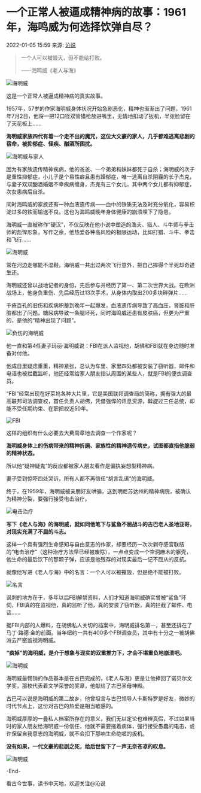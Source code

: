# 一个正常人被逼成精神病的故事：1961年，海鸣威为何选择饮弹自尽？

2022-01-05 15:59 来源: [沁说](https://www.sohu.com/a/514504418_120783408?spm=smpc.content-abroad.content.1.1732253394931hiqfUtK)

> 一个人可以被毁灭，但不能给打败。
> 
> ——海鸣威《老人与海》

![海明威](https://p2.itc.cn/images01/20220105/d7f56b29892048b2ac36fa82edf307af.jpeg)

这是一个正常人被逼成精神病的真实故事。

1957年，57岁的作家海明威身体状况开始急剧恶化，精神也渐渐出了问题，1961年7月2日，他将一把12口径双管猎枪放进嘴里，无情地扣动了扳机，半张脸留在了天花板上……

**海明威家族四代有着一个走不出的魔咒，这位大文豪的家人，几乎都难逃离悲剧的宿命，被抑郁症、怪疾、酗酒所困扰。**

![海明威与家人](https://p2.itc.cn/images01/20220105/2d41191376134d99bb9846f03fec9b92.jpeg)

因为有家族遗传精神疾病，他的爸爸、一个弟弟和妹妹都死于自杀；海明威的次子是重性抑郁症，小儿子是个易性癖且患有躁郁症，唯一逃离自杀阴霾的长子杰克，与妻子双双酗酒婚姻不幸疾病缠身，杰克有三个女儿，其中两个女儿都有抑郁症，次女患病后自杀。

同时海鸣威的家族还有一种血液遗传病——血中的铁质无法及时充分氧化，容易积淀过多的铁而输送不良。这也为海鸣威晚年身体健康的崩溃埋下了隐患。

海明威一直被称作“硬汉”，不仅反映在他小说中塑造的渔夫、猎人、斗牛师与拳击师的彪悍形象，写作之余，他热爱各种高风险的极限运动，比如打猎、斗牛、拳击和飞行……

![海明威](https://p2.itc.cn/images01/20220105/d8af0900e9fa4893b386d5ad916f48a7.jpeg)

常在河边走哪能不湿鞋，海明威一共出过两次飞行意外，把自己摔得个半死却奇迹生还。

海明威还曾以战地记者的身份，先后参与并经历了第一、第二次世界大战。在欧洲战场上，他身负重伤、先后经历过13次手术，从身体内取出200多块碎弹片……

千疮百孔的旧伤和疾病积蓄到晚年一起爆发，血液遗传病导致了高血压，肾脏和肝脏都出了问题，糖尿病导致一条腿坏死，同时海鸣威还患有皮肤癌，但更为严重的，是他的“精神出现了问题”。

![负伤的海明威](https://p5.itc.cn/images01/20220105/ccab90c79d3146cdb12d1dfb65df2745.jpeg)

他一直和第4任妻子玛丽·海明威说：FBI在派人监视他，胡佛和FBI就在身边随时准备对付他。

他成日里疑虑重重，精神紧张，总认为车里、家里四处都被安装了窃听器，邮件和电话也被拦截监听，他还经常给家人朋友指认周围的某些人，就是FBI的便衣调查员。

“FBI”经常出现在好莱坞各种大片里，它是美国联邦调查局的简称，拥有强大的最高联邦司法调查权，首任负责人胡佛，凭借强悍的讯息资源，斡旋过三任总统，却能不受任期约束、在职把权近50年。

![FBI](https://p2.itc.cn/images01/20220105/f0bf745a6b044cf5a0c9abdca8656a25.jpeg)

这样的组织有什么必要去大费周章地去调查一个作家呢？

**海明威身体上的伤病带来的精神折磨、家族性的精神遗传病史，试图都直指他脆弱的精神状态。**

所以他“疑神疑鬼”的反应都被家人朋友看作是偏执妄想型精神病。

妻子受到惊吓四处哭诉，所有人都不再信任“胡言乱语”的海明威。

终于，在1959年，海明威被亲朋好友哄骗，送到明尼苏达州的精神病院，被确认为精神分裂，要强行接受电击治疗。

![电击治疗](https://p2.itc.cn/images01/20220105/6c14bf047d9c4e8b966d68d0f99ce584.jpeg)

**写下《老人与海》的海明威，就如同他笔下与鲨鱼不屈战斗的古巴老人圣地亚哥，对现实充满了不屈的斗志。**

这样一个具有强烈生命感知与自由意志的作家，却要经历一次次剥夺感官联结的“电击治疗”（这种治疗方法早已经被废除），一点点变成一个空洞麻木的躯壳，他生命的最后饮下的那颗子弹，应该是他残存的对现实最后一记不屈从的反抗。

就像他写进《老人与海》中的名言：一个人可以被摧毁，但是绝不能被打败。

![名言](https://p6.itc.cn/images01/20220105/332765295b2f48cabdbdb64e7b8abf9c.jpeg)

讽刺的地方在于，多年以后FBI解禁资料，人们才知道海明威确实曾被“鲨鱼”环伺，FBI真的在监视他，真的监听了他，真的安装了窃听器，真的拦截了邮件、电话……

据FBI内部的人爆料，在胡佛私人关切的档案中，海明威排名第一，甚至还排在了马丁·路德·金的前面。当年纽约一共有400多个FBI调查员，其中有十分之一被胡佛派去严密监视海明威。

**“疯掉”的海明威，是介于想象与现实的双重推力下，才会不堪重负地崩溃吧。**

![海明威](https://p9.itc.cn/images01/20220105/145435998e3e4420957d52d9bfba9629.jpeg)

海明威最畅销的作品基本是在古巴完成的，《老人与海》更是让他捧回了诺贝尔文学奖，那枚代表着文学荣誉的奖章，他献给了古巴圣母神殿。

古巴可以说是海明威的第二故乡，他曾坦言与古巴领导人卡斯特罗是好友，微妙的时代节点上，这份对古巴的热爱是相当敏感的。

海明威厚厚的一叠私人档案所存在的意义，我们无以定论也难辨真假，不过如果当时的家人朋友给海明威一份信任，他就不需要拖着病体，强行接受愚蠢的电击，或许保留自我意志的海明威，就不会扣下那响生命绝唱的扳机。

**没有如果，一代文豪的悲剧之死，给后世留下了一声无奈苍凉的叹息。**

![海明威](https://p4.itc.cn/images01/20220105/1ecd7d01665242daa58f5e42bae59186.jpeg)

\-End-

看古今世事，读书中天地，欢迎关注@沁说